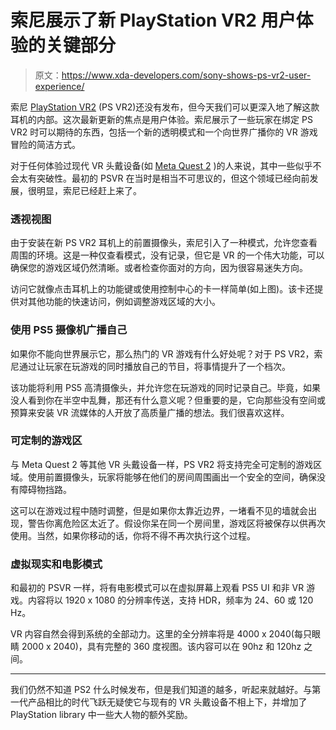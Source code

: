 # 索尼展示了新 PlayStation VR2 用户体验的关键部分

> 原文：<https://www.xda-developers.com/sony-shows-ps-vr2-user-experience/>

索尼 [PlayStation VR2](https://www.xda-developers.com/sony-playstation-vr2-design-revealed/) (PS VR2)还没有发布，但今天我们可以更深入地了解这款耳机的内部。这次最新更新的焦点是用户体验。索尼展示了一些玩家在绑定 PS VR2 时可以期待的东西，包括一个新的透明模式和一个向世界广播你的 VR 游戏冒险的简洁方式。

对于任何体验过现代 VR 头戴设备(如 [Meta Quest 2](https://www.xda-developers.com/oculus-quest-2-best-tech-purchase-of-the-year/) )的人来说，其中一些似乎不会太有突破性。最初的 PSVR 在当时是相当不可思议的，但这个领域已经向前发展，很明显，索尼已经赶上来了。

### 透视视图

由于安装在新 PS VR2 耳机上的前置摄像头，索尼引入了一种模式，允许您查看周围的环境。这是一种仅查看模式，没有记录，但它是 VR 的一个伟大功能，可以确保您的游戏区域仍然清晰。或者检查你面对的方向，因为很容易迷失方向。

访问它就像点击耳机上的功能键或使用控制中心的卡一样简单(如上图)。该卡还提供对其他功能的快速访问，例如调整游戏区域的大小。

### 使用 PS5 摄像机广播自己

如果你不能向世界展示它，那么热门的 VR 游戏有什么好处呢？对于 PS VR2，索尼通过让玩家在玩游戏的同时播放自己的节目，将事情提升了一个档次。

该功能将利用 PS5 高清摄像头，并允许您在玩游戏的同时记录自己。毕竟，如果没人看到你在半空中乱舞，那还有什么意义呢？但重要的是，它向那些没有空间或预算来安装 VR 流媒体的人开放了高质量广播的想法。我们很喜欢这样。

### 可定制的游戏区

与 Meta Quest 2 等其他 VR 头戴设备一样，PS VR2 将支持完全可定制的游戏区域。使用前置摄像头，玩家将能够在他们的房间周围画出一个安全的空间，确保没有障碍物挡路。

这可以在游戏过程中随时调整，但是如果你太靠近边界，一堵看不见的墙就会出现，警告你离危险区太近了。假设你呆在同一个房间里，游戏区将被保存以供再次使用。当然，如果你移动的话，你将不得不再次执行这个过程。

### 虚拟现实和电影模式

和最初的 PSVR 一样，将有电影模式可以在虚拟屏幕上观看 PS5 UI 和非 VR 游戏。内容将以 1920 x 1080 的分辨率传送，支持 HDR，频率为 24、60 或 120 Hz。

VR 内容自然会得到系统的全部动力。这里的全分辨率将是 4000 x 2040(每只眼睛 2000 x 2040)，具有完整的 360 度视图。该内容可以在 90hz 和 120hz 之间。

* * *

我们仍然不知道 PS2 什么时候发布，但是我们知道的越多，听起来就越好。与第一代产品相比的时代飞跃无疑使它与现有的 VR 头戴设备不相上下，并增加了 PlayStation library 中一些大人物的额外奖励。